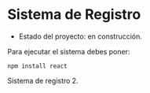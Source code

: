 <h1>Sistema de Registro</h1>

- Estado del proyecto: en construcción.

Para ejecutar el sistema debes poner:

```npm install react``` 

Sistema de registro 2.

 
